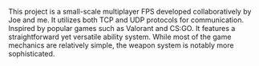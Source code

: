 This project is a small-scale multiplayer FPS developed collaboratively by Joe and me. It utilizes both TCP and UDP protocols for communication. Inspired by popular games such as Valorant and CS:GO.
It features a straightforward yet versatile ability system. While most of the game mechanics are relatively simple, the weapon system is notably more sophisticated.
